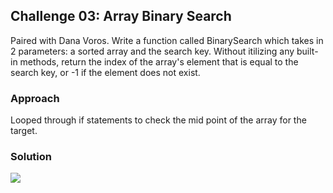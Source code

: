## Challenge 03: Array Binary Search
Paired with Dana Voros.
Write a function called BinarySearch which takes in 2 parameters: a sorted array and the search key. Without itilizing any built-in methods, return the index of the array's element that is equal to the search key, or -1 if the element does not exist. 

### Approach
Looped through if statements to check the mid point of the array for the target.

### Solution
<img src="401/data_structures_algorithms/src/assets/array_binary_search.jpg">